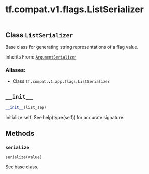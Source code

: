 <div itemscope itemtype="http://developers.google.com/ReferenceObject">
<meta itemprop="name" content="tf.compat.v1.flags.ListSerializer" />
<meta itemprop="path" content="Stable" />
<meta itemprop="property" content="__init__"/>
<meta itemprop="property" content="serialize"/>
</div>

# tf.compat.v1.flags.ListSerializer

<!-- Insert buttons -->

<table class="tfo-notebook-buttons tfo-api" align="left">
</table>



## Class `ListSerializer`

<!-- Start diff -->
Base class for generating string representations of a flag value.

Inherits From: [`ArgumentSerializer`](../../../../tf/compat/v1/flags/ArgumentSerializer.md)

### Aliases:

* Class `tf.compat.v1.app.flags.ListSerializer`


<!-- Placeholder for "Used in" -->


<h2 id="__init__"><code>__init__</code></h2>

``` python
__init__(list_sep)
```

Initialize self.  See help(type(self)) for accurate signature.




## Methods

<h3 id="serialize"><code>serialize</code></h3>

``` python
serialize(value)
```

See base class.




